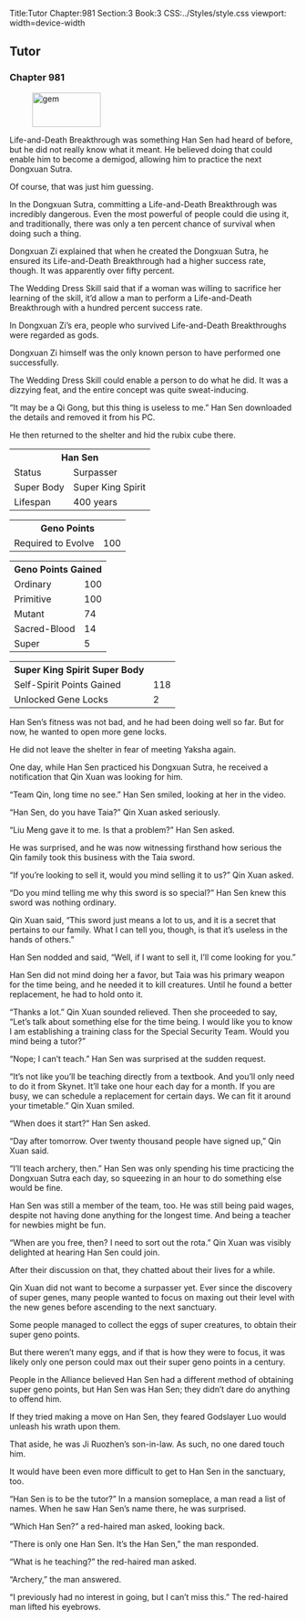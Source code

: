 Title:Tutor 
Chapter:981 
Section:3 
Book:3 
CSS:../Styles/style.css 
viewport: width=device-width
  
## Tutor
### Chapter 981
  
<figure>
	<img src="../Images/gem.gif" alt="gem" id="gem" width="120" height="60" />
</figure>
  

  
Life-and-Death Breakthrough was something Han Sen had heard of before, but he did not really know what it meant. He believed doing that could enable him to become a demigod, allowing him to practice the next Dongxuan Sutra.

Of course, that was just him guessing.

In the Dongxuan Sutra, committing a Life-and-Death Breakthrough was incredibly dangerous. Even the most powerful of people could die using it, and traditionally, there was only a ten percent chance of survival when doing such a thing.

Dongxuan Zi explained that when he created the Dongxuan Sutra, he ensured its Life-and-Death Breakthrough had a higher success rate, though. It was apparently over fifty percent.

The Wedding Dress Skill said that if a woman was willing to sacrifice her learning of the skill, it’d allow a man to perform a Life-and-Death Breakthrough with a hundred percent success rate.

In Dongxuan Zi’s era, people who survived Life-and-Death Breakthroughs were regarded as gods.

Dongxuan Zi himself was the only known person to have performed one successfully.

The Wedding Dress Skill could enable a person to do what he did. It was a dizzying feat, and the entire concept was quite sweat-inducing.

“It may be a Qi Gong, but this thing is useless to me.” Han Sen downloaded the details and removed it from his PC.

He then returned to the shelter and hid the rubix cube there.

<div class="tables">
	<table class="status">
		<tr>
			<th colspan="2">Han Sen</th>
		</tr><tr>
			<td>Status</td>
				<td>Surpasser</td>
			</tr><tr>
			<td>Super Body</td>
				<td>Super King Spirit</td>
			</tr><tr>
			<td>Lifespan</td>
				<td>400 years</td>
			</tr>
	</table>
	<!-- Han Sen: Super Body Super King Spirit -->
	<!-- Level: Surpasser -->
	<!-- Lifespan: 400 -->
	<table class="geno-r">
		<tr>
			<th colspan="2">Geno Points</th>
		</tr><tr>
			<td>Required to Evolve</td>
			<td>100</td>
		</tr>
	</table>
	<!-- King Body Evolution Requirement: geno 100 -->
	<table class="geno">
		<tr>
			<th colspan="2">Geno Points Gained</th>
		</tr><tr>
			<td>Ordinary</td>
			<td>100</td>
		</tr><tr>
			<td>Primitive</td>
			<td>100</td>
		</tr><tr>
			<td>Mutant</td>
			<td>74</td>
		</tr><tr>
			<td>Sacred-Blood</td>
			<td>14</td>
		</tr><tr>
			<td>Super</td>
			<td>5</td>
		</tr>
    </table>
    <table class=“geno”>
                <tr>
                        <th colspan=“2”> Super King Spirit Super Body</th>
                </tr><tr>
			<td>Self-Spirit Points Gained</td>
			<td>118</td>
		</tr> <tr>
			<td>Unlocked Gene Locks</td>
			<td>2</td>
		</tr>
	</table>
	<!-- Owned Geno Points: ordinary geno points = 100; primitive geno points = 100; mutant geno points = 74; sacred-blood geno points = 14; super geno points = 5. -->
	<!-- Super King Self-Spirit Points: 118 -->
</div>

Han Sen’s fitness was not bad, and he had been doing well so far. But for now, he wanted to open more gene locks.

He did not leave the shelter in fear of meeting Yaksha again.

One day, while Han Sen practiced his Dongxuan Sutra, he received a notification that Qin Xuan was looking for him.

“Team Qin, long time no see.” Han Sen smiled, looking at her in the video.

“Han Sen, do you have Taia?” Qin Xuan asked seriously.

“Liu Meng gave it to me. Is that a problem?” Han Sen asked.

He was surprised, and he was now witnessing firsthand how serious the Qin family took this business with the Taia sword.

“If you’re looking to sell it, would you mind selling it to us?” Qin Xuan asked.

“Do you mind telling me why this sword is so special?” Han Sen knew this sword was nothing ordinary.

Qin Xuan said, “This sword just means a lot to us, and it is a secret that pertains to our family. What I can tell you, though, is that it’s useless in the hands of others.”

Han Sen nodded and said, “Well, if I want to sell it, I’ll come looking for you.”

Han Sen did not mind doing her a favor, but Taia was his primary weapon for the time being, and he needed it to kill creatures. Until he found a better replacement, he had to hold onto it.

“Thanks a lot.” Qin Xuan sounded relieved. Then she proceeded to say, “Let’s talk about something else for the time being. I would like you to know I am establishing a training class for the Special Security Team. Would you mind being a tutor?”

“Nope; I can’t teach.” Han Sen was surprised at the sudden request.

“It’s not like you’ll be teaching directly from a textbook. And you’ll only need to do it from Skynet. It’ll take one hour each day for a month. If you are busy, we can schedule a replacement for certain days. We can fit it around your timetable.” Qin Xuan smiled.

“When does it start?” Han Sen asked.

“Day after tomorrow. Over twenty thousand people have signed up,” Qin Xuan said.

“I’ll teach archery, then.” Han Sen was only spending his time practicing the Dongxuan Sutra each day, so squeezing in an hour to do something else would be fine.

Han Sen was still a member of the team, too. He was still being paid wages, despite not having done anything for the longest time. And being a teacher for newbies might be fun.

“When are you free, then? I need to sort out the rota.” Qin Xuan was visibly delighted at hearing Han Sen could join.

After their discussion on that, they chatted about their lives for a while.

Qin Xuan did not want to become a surpasser yet. Ever since the discovery of super genes, many people wanted to focus on maxing out their level with the new genes before ascending to the next sanctuary.

Some people managed to collect the eggs of super creatures, to obtain their super geno points.

But there weren’t many eggs, and if that is how they were to focus, it was likely only one person could max out their super geno points in a century.

People in the Alliance believed Han Sen had a different method of obtaining super geno points, but Han Sen was Han Sen; they didn’t dare do anything to offend him.

If they tried making a move on Han Sen, they feared Godslayer Luo would unleash his wrath upon them.

That aside, he was Ji Ruozhen’s son-in-law. As such, no one dared touch him.

It would have been even more difficult to get to Han Sen in the sanctuary, too.

“Han Sen is to be the tutor?” In a mansion someplace, a man read a list of names. When he saw Han Sen’s name there, he was surprised.

“Which Han Sen?” a red-haired man asked, looking back.

“There is only one Han Sen. It’s the Han Sen,” the man responded.

“What is he teaching?” the red-haired man asked.

“Archery,” the man answered.

“I previously had no interest in going, but I can’t miss this.” The red-haired man lifted his eyebrows.